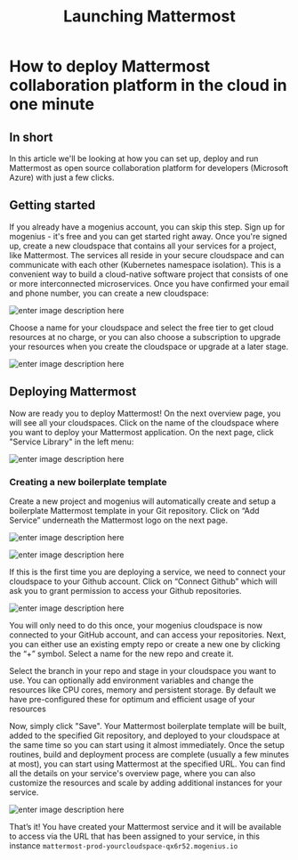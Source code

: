 ﻿---
sidebar_position: 17
title: Launching Mattermost
---

# How to deploy Mattermost collaboration platform in the cloud in one minute

## In short

In this article we'll be looking at how you can set up, deploy and run Mattermost as open source collaboration platform for developers (Microsoft Azure) with just a few clicks. 

## Getting started

If you already have a mogenius account, you can skip this step. 
Sign up for mogenius - it's free and you can get started right away. Once you're signed up, create a new cloudspace that contains all your services for a project, like Mattermost. The services all reside in your secure cloudspace and can communicate with each other (Kubernetes namespace isolation). This is a convenient way to build a cloud-native software project that consists of one or more interconnected microservices. Once you have confirmed your email and phone number, you can create a new cloudspace:

![enter image description here](https://api.mogenius.com/file/id/115e92a0-6daa-4b15-9420-438448351d89)

Choose a name for your cloudspace and select the free tier to get cloud resources at no charge, or you can also choose a subscription to upgrade your resources when you create the cloudspace or upgrade at a later stage.

![enter image description here](https://api.mogenius.com/file/id/7ec47c7f-4dc0-4f5b-8a2f-b8345a369ae8)

## Deploying Mattermost

Now are ready you to deploy Mattermost! On the next overview page, you will see all your cloudspaces. Click on the name of the cloudspace where you want to deploy your Mattermost application. On the next page, click "Service Library" in the left menu:

![enter image description here](https://api.mogenius.com/file/id/a12d10f1-4b9b-4adb-95ec-db193e1db440)

### Creating a new boilerplate template

Create a new project and mogenius will automatically create and setup a boilerplate Mattermost template in your Git repository. Click on “Add Service” underneath the Mattermost logo on the next page.

![enter image description here](https://api.mogenius.com/file/id/ca802ca9-fc18-483f-8ea9-f3526090c511)

![enter image description here](https://api.mogenius.com/file/id/261fdd2c-e967-4067-a37b-4fa55246b7d3)

If this is the first time you are deploying a service, we need to connect your cloudspace to your Github account. Click on “Connect Github” which will ask you to grant permission to access your Github repositories.

![enter image description here](https://api.mogenius.com/file/id/88626d92-fa15-4d9e-8598-6a914daa633c)


You will only need to do this once, your mogenius cloudspace is now connected to your GitHub account, and can access your repositories.
Next, you can either use an existing empty repo or create a new one by clicking the “+” symbol. Select a name for the new repo and create it.

Select the branch in your repo and stage in your cloudspace you want to use. You can optionally add environment variables and change the resources like CPU cores, memory and persistent storage. By default we have pre-configured these for optimum and efficient usage of your resources

Now, simply click "Save". Your Mattermost boilerplate template will be built, added to the specified Git repository, and deployed to your cloudspace at the same time so you can start using it almost immediately. Once the setup routines, build and deployment process are complete (usually a few minutes at most), you can start using Mattermost at the specified URL. You can find all the details on your service's overview page, where you can also customize the resources and scale by adding additional instances for your service.

![enter image description here](https://api.mogenius.com/file/id/7f4b5f00-29e4-43fa-89c5-d9b236a03e07)

That’s it! You have created your Mattermost service and it will be available to access via the URL that has been assigned to your service, in this instance `mattermost-prod-yourcloudspace-qx6r52.mogenius.io`

